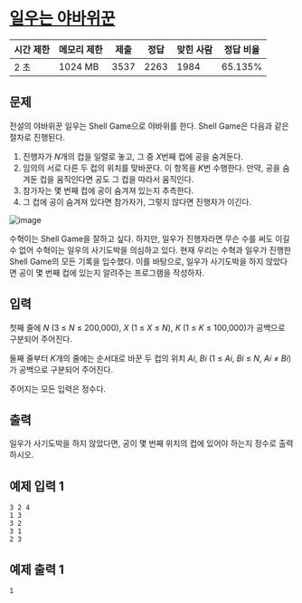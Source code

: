 # [일우는 야바위꾼](https://www.acmicpc.net/problem/20361)

| 시간 제한 | 메모리 제한 | 제출 | 정답 | 맞힌 사람 | 정답 비율 |
| --- | --- | --- | --- | --- | --- |
| 2 초 | 1024 MB | 3537 | 2263 | 1984 | 65.135% |

## 문제

전설의 야바위꾼 일우는 Shell Game으로 야바위를 한다. Shell Game은 다음과 같은 절차로 진행된다.

1. 진행자가 *N*개의 컵을 일렬로 놓고, 그 중 *X*번째 컵에 공을 숨겨둔다.
2. 임의의 서로 다른 두 컵의 위치를 맞바꾼다. 이 항목을 *K*번 수행한다. 만약, 공을 숨겨둔 컵을 움직인다면 공도 그 컵을 따라서 움직인다.
3. 참가자는 몇 번째 컵에 공이 숨겨져 있는지 추측한다.
4. 그 컵에 공이 숨겨져 있다면 참가자가, 그렇지 않다면 진행자가 이긴다.

![image](https://upload.acmicpc.net/3a3fbee0-2322-4556-a978-1732f9da439f/-/preview/)

수혁이는 Shell Game을 잘하고 싶다. 하지만, 일우가 진행자라면 무슨 수를 써도 이길 수 없어 수혁이는 일우의 사기도박을 의심하고 있다. 현재 우리는 수혁과 일우가 진행한 Shell Game의 모든 기록을 입수했다. 이를 바탕으로, 일우가 사기도박을 하지 않았다면 공이 몇 번째 컵에 있는지 알려주는 프로그램을 작성하자.

## 입력

첫째 줄에 *N* (3 ≤ *N* ≤ 200,000), *X* (1 ≤ *X* ≤ *N*), *K* (1 ≤ *K* ≤ 100,000)가 공백으로 구분되어 주어진다.

둘째 줄부터 *K*개의 줄에는 순서대로 바꾼 두 컵의 위치 *Ai*, *Bi* (1 ≤ *Ai*, *Bi* ≤ *N*, *Ai* ≠ *Bi*)가 공백으로 구분되어 주어진다.

주어지는 모든 입력은 정수다.

## 출력

일우가 사기도박을 하지 않았다면, 공이 몇 번째 위치의 컵에 있어야 하는지 정수로 출력하시오.

## 예제 입력 1

```
3 2 4
1 3
3 2
3 1
2 3

```

## 예제 출력 1

```
1
```
